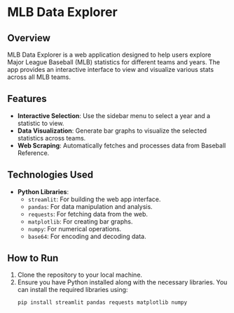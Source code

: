 # MLB Data Explorer

## Overview

MLB Data Explorer is a web application designed to help users explore Major League Baseball (MLB) statistics for different teams and years. The app provides an interactive interface to view and visualize various stats across all MLB teams.

## Features

- **Interactive Selection**: Use the sidebar menu to select a year and a statistic to view.
- **Data Visualization**: Generate bar graphs to visualize the selected statistics across teams.
- **Web Scraping**: Automatically fetches and processes data from Baseball Reference.

## Technologies Used

- **Python Libraries**:
  - `streamlit`: For building the web app interface.
  - `pandas`: For data manipulation and analysis.
  - `requests`: For fetching data from the web.
  - `matplotlib`: For creating bar graphs.
  - `numpy`: For numerical operations.
  - `base64`: For encoding and decoding data.

## How to Run

1. Clone the repository to your local machine.
2. Ensure you have Python installed along with the necessary libraries. You can install the required libraries using:
   ```sh
   pip install streamlit pandas requests matplotlib numpy
